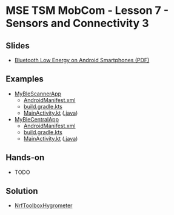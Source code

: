# MSE TSM MobCom - Lesson 7 - Sensors and Connectivity 3
## Slides
* [Bluetooth Low Energy on Android Smartphones (PDF)](http://www.tamberg.org/mse/2024/hs/TSM_MobCom_BLEOnAndroidSmartphones.pdf)

## Examples
* [MyBleScannerApp](../../master/07/Android/MyBleScannerApp)
    * [AndroidManifest.xml](../../master/07/Android/MyBleScannerApp/app/src/main/AndroidManifest.xml)
    * [build.gradle.kts](../../master/07/Android/MyBleScannerApp/app/build.gradle.kts)
    * [MainActivity.kt](../../master/07/Android/MyBleScannerApp/app/src/main/java/org/tamberg/myblescannerapp/MainActivity.kt) ([.java](../../../blob/v3.0/07/Android/MyBleScannerApp/app/src/main/java/org/tamberg/myblescannerapp/MainActivity.java))
* [MyBleCentralApp](../../master/07/Android/MyBleCentralApp)
    * [AndroidManifest.xml](../../master/07/Android/MyBleCentralApp/app/src/main/AndroidManifest.xml)
    * [build.gradle.kts](../../master/07/Android/MyBleCentralApp/app/build.gradle.kts)
    * [MainActivity.kt](../../master/07/Android/MyBleCentralApp/app/src/main/java/org/tamberg/myblecentralapp/MainActivity.kt) ([.java](../../../blob/v3.0/07/Android/MyBleCentralApp/app/src/main/java/org/tamberg/myblecentralapp/MainActivity.java))

## Hands-on
* TODO

## Solution
* [NrfToolboxHygrometer](../../master/07/Android/NrfToolboxHygrometer)
